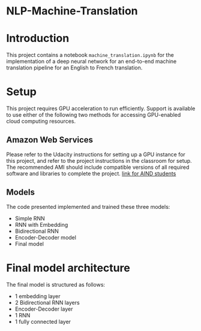 # NLP-Machine-Translation
# Introduction
This project contains a notebook `machine_translation.ipynb` for the implementation of a deep neural network for an end-to-end machine translation pipeline for an English to French translation.

# Setup

This project requires GPU acceleration to run efficiently. Support is available to use either of the following two methods for accessing GPU-enabled cloud computing resources.


## Amazon Web Services 

Please refer to the Udacity instructions for setting up a GPU instance for this project, and refer to the project instructions in the classroom for setup. The recommended AMI should include compatible versions of all required software and libraries to complete the project. [link for AIND students](https://classroom.udacity.com/nanodegrees/nd889/parts/16cf5df5-73f0-4afa-93a9-de5974257236/modules/53b2a19e-4e29-4ae7-aaf2-33d195dbdeba/lessons/2df3b94c-4f09-476a-8397-e8841b147f84/project)

## Models
The code presented implemented and trained these three models:
- Simple RNN
- RNN with Embedding
- Bidirectional RNN
- Encoder-Decoder model
- Final model 

# Final model architecture
The final model is structured as follows:

  - 1 embedding layer
  - 2 Bidirectional RNN layers
  - Encoder-Decoder layer
  - 1 RNN
  - 1 fully connected layer
